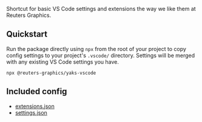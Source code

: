 Shortcut for basic VS Code settings and extensions the way we like them at Reuters Graphics.

## Quickstart

Run the package directly using `npx` from the root of your project to copy config settings to your project's `.vscode/` directory. Settings will be merged with any existing VS Code settings you have.

```console
npx @reuters-graphics/yaks-vscode
```

## Included config

- [extensions.json](https://github.com/reuters-graphics/yaks/blob/main/packages/yaks-vscode/configs/extensions.json)
- [settings.json](https://github.com/reuters-graphics/yaks/blob/main/packages/yaks-vscode/configs/settings.json)

